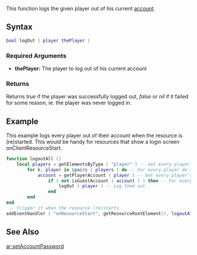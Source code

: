This function logs the given player out of his current [account](/docs/account.md "wikilink").

Syntax
------

``` lua
bool logOut ( player thePlayer )
```

### Required Arguments

-   **thePlayer:** The player to log out of his current account

### Returns

Returns *true* if the player was successfully logged out, *false* or *nil* if it failed for some reason, ie. the player was never logged in.

Example
-------

This example logs every player out of their account when the resource is (re)started. This would be handy for resources that show a login screen onClientResourceStart.

``` lua
function logoutAll ()
    local players = getElementsByType ( "player" ) -- Get every player
        for k, player in ipairs ( players ) do -- For every player do the following...
            account = getPlayerAccount ( player ) -- Get every player's account
                if ( not isGuestAccount ( account ) ) then -- For every player that's logged in....
                    logOut ( player ) -- Log them out.
                end
        end
end
 -- Trigger it when the resource (re)starts
addEventHandler ( "onResourceStart", getResourceRootElement(), logoutAll )
```

See Also
--------

[ar:setAccountPassword](/docs/ar:setAccountPassword.md "wikilink")
